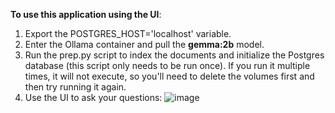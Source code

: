 **To use this application using the UI**:

1. Export the POSTGRES_HOST='localhost' variable.
2. Enter the Ollama container and pull the __gemma:2b__ model.
3. Run the prep.py script to index the documents and initialize the Postgres database (this script only needs to be run once).
   If you run it multiple times, it will not execute, so you'll need to delete the volumes first and then try running it again.
4. Use the UI to ask your questions:
![image](https://github.com/user-attachments/assets/c4f4fc5b-b679-4733-931c-f4ebabb2cf00)

